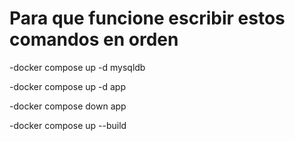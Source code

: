 # Para que funcione escribir estos comandos en orden
-docker compose up -d mysqldb  

-docker compose up -d app

-docker compose down app

-docker compose up --build
